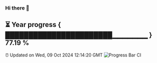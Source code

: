 ### Hi there 👋
⏳ Year progress { ███████████████████████▁▁▁▁▁▁▁ } 77.19 %
---
⏰ Updated on Wed, 09 Oct 2024 12:14:20 GMT
![Progress Bar CI](https://github.com/Moyi321/Moyi321/workflows/Progress%20Bar%20CI/badge.svg)
